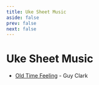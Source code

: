 ```yaml
---
title: Uke Sheet Music
aside: false
prev: false
next: false
---
```


# Uke Sheet Music

- [Old Time Feeling](/pdfs/old-time-feeling) - Guy Clark
